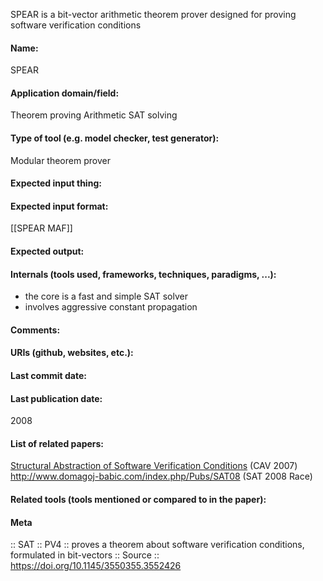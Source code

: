 SPEAR is a bit-vector arithmetic theorem prover designed for proving software verification conditions

#### Name:
SPEAR

#### Application domain/field:
Theorem proving
Arithmetic
SAT solving

#### Type of tool (e.g. model checker, test generator):
Modular theorem prover

#### Expected input thing:

#### Expected input format:
[[SPEAR MAF]]

#### Expected output:

#### Internals (tools used, frameworks, techniques, paradigms, ...):
- the core is a fast and simple SAT solver
- involves aggressive constant propagation

#### Comments:

#### URIs (github, websites, etc.):

#### Last commit date:

#### Last publication date:
2008

#### List of related papers:
[Structural Abstraction of Software Verification Conditions](https://doi.org/10.1007/978-3-540-73368-3_41) (CAV 2007)
http://www.domagoj-babic.com/index.php/Pubs/SAT08 (SAT 2008 Race)

#### Related tools (tools mentioned or compared to in the paper):

#### Meta
:: SAT
:: PV4 :: proves a theorem about software verification conditions, formulated in bit-vectors
:: Source :: https://doi.org/10.1145/3550355.3552426
